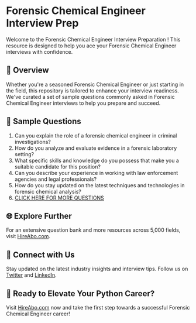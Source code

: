 # Forensic Chemical Engineer Interview Prep

Welcome to the Forensic Chemical Engineer Interview Preparation ! This resource is designed to help you ace your Forensic Chemical Engineer interviews with confidence.

## 🚀 Overview

Whether you're a seasoned Forensic Chemical Engineer or just starting in the field, this repository is tailored to enhance your interview readiness. We've curated a set of sample questions commonly asked in Forensic Chemical Engineer interviews to help you prepare and succeed.

## 📝 Sample Questions

1. Can you explain the role of a forensic chemical engineer in criminal investigations?
2. How do you analyze and evaluate evidence in a forensic laboratory setting?
3. What specific skills and knowledge do you possess that make you a suitable candidate for this position?
4. Can you describe your experience in working with law enforcement agencies and legal professionals?
5. How do you stay updated on the latest techniques and technologies in forensic chemical analysis?
6. [CLICK HERE FOR MORE QUESTIONS](https://hireabo.com/job/3_4_42/Forensic%20Chemical%20Engineer)

## 🌐 Explore Further

For an extensive question bank and more resources across 5,000 fields, visit [HireAbo.com](https://www.hireabo.com).

## 📱 Connect with Us

Stay updated on the latest industry insights and interview tips. Follow us on [Twitter](https://twitter.com/hireabo) and [LinkedIn](https://www.linkedin.com/in/hire-abo-3609972a8/).

## 🚀 Ready to Elevate Your Python Career?

Visit [HireAbo.com](https://www.hireabo.com) now and take the first step towards a successful Forensic Chemical Engineer career!